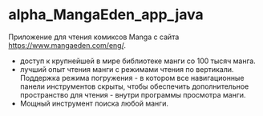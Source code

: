 # alpha_MangaEden_app_java
Приложение для чтения комиксов Manga с сайта https://www.mangaeden.com/eng/.
* доступ к крупнейшей в мире библиотеке манги со 100 тысяч манга.
* лучший опыт чтения манги с режимами чтения по вертикали. Поддержка режима погружения - в котором все навигационные панели инструментов скрыты, чтобы обеспечить дополнительное пространство для чтения - внутри программы просмотра манги.
* Мощный инструмент поиска любой манги.


